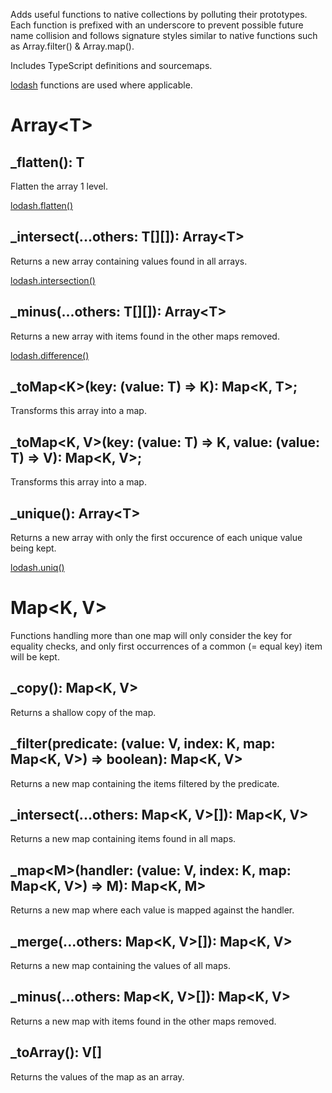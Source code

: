 Adds useful functions to native collections by polluting their prototypes.
Each function is prefixed with an underscore to prevent possible future name collision and follows signature styles similar to native functions such as Array.filter() & Array.map().

Includes TypeScript definitions and sourcemaps.

[lodash](https://github.com/lodash/lodash) functions are used where applicable.

# Array&lt;T&gt;
## _flatten(): T
Flatten the array 1 level.

[lodash.flatten()](https://lodash.com/docs/4.16.2#flatten)

## _intersect(...others: T[][]): Array&lt;T&gt;
Returns a new array containing values found in all arrays.

[lodash.intersection()](https://lodash.com/docs/4.16.2#intersection)

## _minus(...others: T[][]): Array&lt;T&gt;
Returns a new array with items found in the other maps removed.

[lodash.difference()](https://lodash.com/docs/4.16.2#difference)

## _toMap&lt;K&gt;(key: (value: T) =&gt; K): Map&lt;K, T&gt;;
Transforms this array into a map.

## _toMap&lt;K, V&gt;(key: (value: T) =&gt; K, value: (value: T) =&gt; V): Map&lt;K, V&gt;;        
Transforms this array into a map.

## _unique(): Array&lt;T&gt;
Returns a new array with only the first occurence of each unique value being kept.

[lodash.uniq()](https://lodash.com/docs/4.16.2#uniq)


# Map&lt;K, V&gt;
Functions handling more than one map will only consider the key for equality checks, and only first occurrences of a common (= equal key) item will be kept.

## _copy(): Map&lt;K, V&gt;

Returns a shallow copy of the map.

## _filter(predicate: (value: V, index: K, map: Map&lt;K, V&gt;) =&gt; boolean): Map&lt;K, V&gt;

Returns a new map containing the items filtered by the predicate.

## _intersect(...others: Map&lt;K, V&gt;[]): Map&lt;K, V&gt;

Returns a new map containing items found in all maps.

## _map&lt;M&gt;(handler: (value: V, index: K, map: Map&lt;K, V&gt;) =&gt; M): Map&lt;K, M&gt;

Returns a new map where each value is mapped against the handler.

## _merge(...others: Map&lt;K, V&gt;[]): Map&lt;K, V&gt;

Returns a new map containing the values of all maps.

## _minus(...others: Map&lt;K, V&gt;[]): Map&lt;K, V&gt;

Returns a new map with items found in the other maps removed.

## _toArray(): V[]

Returns the values of the map as an array.